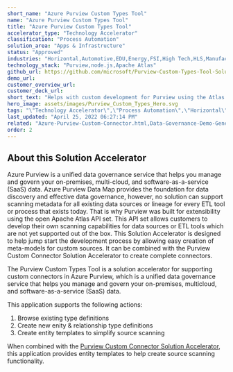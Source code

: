 ```yaml
---
short_name: "Azure Purview Custom Types Tool"
name: "Azure Purview Custom Types Tool"
title: "Azure Purview Custom Types Tool"
accelerator_type: "Technology Accelerator"
classification: "Process Automation"
solution_area: "Apps & Infrastructure"
status: "Approved"
industries: "Horizontal,Automotive,EDU,Energy,FSI,High Tech,HLS,Manufacturing,Media and Entertainment,Professional Services,Retail,SLG"
technology_stack: "Purview,node.js,Apache Atlas"
github_url: https://github.com/microsoft/Purview-Custom-Types-Tool-Solution-Accelerator
demo_url: 
customer_overview_url: 
customer_deck_url: 
short_text: "Helps with custom development for Purview using the Atlas APIs"
hero_image: assets/images/Purview_Custom_Types_Hero.svg
tags: "\"Technology Accelerator\",\"Process Automation\",\"Horizontal\",\"Automotive\",\"EDU\",\"Energy\",\"FSI\",\"High Tech\",\"HLS\",\"Manufacturing\",\"Media and Entertainment\",\"Professional Services\",\"Retail\",\"SLG\",\"Purview\",\"node.js\",\"Apache Atlas\",\"Apps & Infrastructure\""
last_updated: "April 25, 2022 06:27:14 PM"
related: "Azure-Purview-Custom-Connector.html,Data-Governance-Demo-Generator.html,Azure-Purview-ML-Lineage.html,Azure-Purview-Workshop.html"
order: 2
---
```

## About this Solution Accelerator

Azure Purview is a unified data governance service that helps you manage and govern your on-premises, multi-cloud, and software-as-a-service (SaaS) data. Azure Purview Data Map provides the foundation for data discovery and effective data governance, however, no solution can support scanning metadata for all existing data sources or lineage for every ETL tool or process that exists today. That is why Purview was built for extensibility using the open Apache Atlas API set. This API set allows customers to develop their own scanning capabilities for data sources or ETL tools which are not yet supported out of the box. This Solution Accelerator is designed to help jump start the development process by allowing easy creation of meta-models for custom sources. It can be combined with the Purview Custom Connector Solution Accelerator to create complete connectors.

The Purview Custom Types Tool is a solution accelerator for supporting custom connectors in Azure Purview, which is a unified data governance service that helps you manage and govern your on-premises, multicloud, and software-as-a-service (SaaS) data.

This application supports the following actions:

1. Browse existing type definitions
2. Create new enity & relationship type definitions
3. Create entity templates to simplify source scanning

When combined with the [Purview Custom Connector Solution Accelerator](azure-purview-custom-connector.html), this application provides entity templates to help create source scanning functionality.
